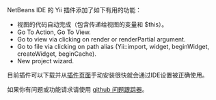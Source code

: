 NetBeans IDE 的 Yii 插件添加了如下有用的功能：

* 视图的代码自动完成（包含传递给视图的变量和 $this）。
* Go To Action, Go To View.
* Go to view via clicking on render or renderPartial argument.
* Go to file via clicking on path alias (Yii::import, widget, beginWidget, createWidget, beginCache).
* New project wizard.

目前插件可以下载并从[插件页面](http://plugins.netbeans.org/plugin/47246/php-yii-framework-netbeans-phpcc)手动安装很快就会通过IDE设置被正确使用。

如果你有问题或功能请求请使用 [github 问题跟踪器](https://github.com/nbphpcouncil/nb-yii-plugin/issues)。
